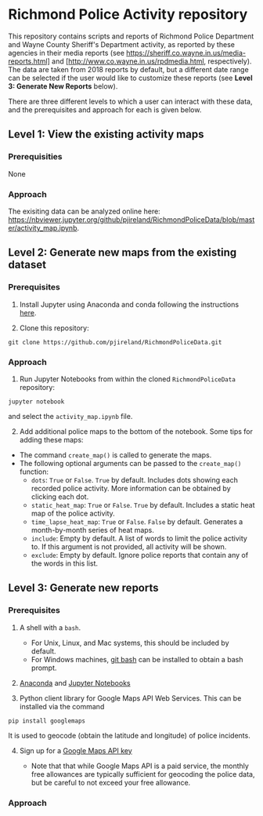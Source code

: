 # Richmond Police Activity repository

This repository contains scripts and reports of Richmond Police Department and Wayne
County Sheriff's Department activity, as reported by these agencies in their
media reports (see https://sheriff.co.wayne.in.us/media-reports.html]
and [http://www.co.wayne.in.us/rpdmedia.html, respectively).
The data are taken from 2018 reports by default, but 
a different date range can be selected if the user would like to customize
these reports (see **Level 3: Generate New Reports** below).

There are three different levels to which a user can interact with these data,
and the prerequisites and approach for each is given below.

## Level 1: View the existing activity maps

### Prerequisities

None

### Approach

The exisiting data can be analyzed online here:
https://nbviewer.jupyter.org/github/pjireland/RichmondPoliceData/blob/master/activity_map.ipynb.

## Level 2: Generate new maps from the existing dataset

### Prerequisites

1. Install Jupyter using Anaconda and conda following the instructions
[here](https://jupyter.readthedocs.io/en/latest/install.html#id3).

2. Clone this repository:

```
git clone https://github.com/pjireland/RichmondPoliceData.git
```

### Approach

1. Run Jupyter Notebooks from within the cloned `RichmondPoliceData` repository:

```
jupyter notebook
```

and select the `activity_map.ipynb` file.

2. Add additional police maps to the bottom of the notebook.  Some tips for adding these maps:

  * The command `create_map()` is called to generate the maps.
  * The following optional arguments can be passed to the `create_map()` function:
    * `dots`: `True` or `False`. `True` by default. Includes dots showing each recorded police activity.
        More information can be obtained by clicking each dot.
    * `static_heat_map`: `True` or `False`. `True` by default.  Includes a static heat map of the police 
        activity.
    * `time_lapse_heat_map`: `True` or `False`. `False` by default.  Generates a month-by-month series
        of heat maps.
    * `include`: Empty by default.  A list of words to limit the police activity to. If this argument is 
        not provided, all activity will be shown.
    * `exclude`: Empty by default. Ignore police reports that contain any of the words in this list.

## Level 3: Generate new reports

### Prerequisites

1. A shell with a `bash`.
   * For Unix, Linux, and Mac systems, this should be included by default.
   * For Windows machines, [git bash](https://gitforwindows.org/) can be installed to obtain a bash prompt.

2. [Anaconda](https://www.anaconda.com/distribution/#download-section) and 
   [Jupyter Notebooks](https://jupyter.readthedocs.io/en/latest/install.html#id3)

3. Python client library for Google Maps API Web Services.  This can be installed via the command

```
pip install googlemaps
```

   It is used to geocode (obtain the latitude and longitude) of police incidents.

4. Sign up for a [Google Maps API key](https://developers.google.com/maps/documentation/javascript/get-api-key)

   * Note that that while Google Maps API is a paid service, the monthly free allowances are typically sufficient
     for geocoding the police data, but be careful to not exceed your free allowance.

### Approach
